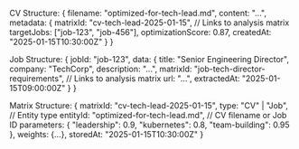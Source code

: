 CV Structure:
  {
    filename: "optimized-for-tech-lead.md",
    content: "...",
    metadata: {
      matrixId: "cv-tech-lead-2025-01-15",  // Links to analysis matrix
      targetJobs: ["job-123", "job-456"],
      optimizationScore: 0.87,
      createdAt: "2025-01-15T10:30:00Z"
    }
  }

  Job Structure:
  {
    jobId: "job-123",
    data: {
      title: "Senior Engineering Director",
      company: "TechCorp",
      description: "...",
      matrixId: "job-tech-director-requirements",  // Links to analysis matrix
      url: "...",
      extractedAt: "2025-01-15T09:00:00Z"
    }
  }

  Matrix Structure:
  {
    matrixId: "cv-tech-lead-2025-01-15",
    type: "CV" | "Job",                    // Entity type
    entityId: "optimized-for-tech-lead.md", // CV filename or Job ID
    parameters: {
      "leadership": 0.9,
      "kubernetes": 0.8,
      "team-building": 0.95
    },
    weights: {...},
    storedAt: "2025-01-15T10:30:00Z"
  }
